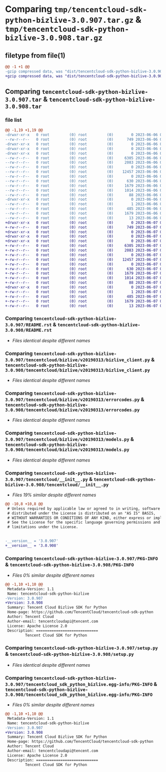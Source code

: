 # Comparing `tmp/tencentcloud-sdk-python-bizlive-3.0.907.tar.gz` & `tmp/tencentcloud-sdk-python-bizlive-3.0.908.tar.gz`

## filetype from file(1)

```diff
@@ -1 +1 @@
-gzip compressed data, was "dist/tencentcloud-sdk-python-bizlive-3.0.907.tar", last modified: Tue Jun  6 02:19:25 2023, max compression
+gzip compressed data, was "dist/tencentcloud-sdk-python-bizlive-3.0.908.tar", last modified: Wed Jun  7 00:17:28 2023, max compression
```

## Comparing `tencentcloud-sdk-python-bizlive-3.0.907.tar` & `tencentcloud-sdk-python-bizlive-3.0.908.tar`

### file list

```diff
@@ -1,19 +1,19 @@
-drwxr-xr-x   0 root         (0) root         (0)        0 2023-06-06 02:19:25.000000 tencentcloud-sdk-python-bizlive-3.0.907/
--rw-r--r--   0 root         (0) root         (0)      749 2023-06-06 02:19:25.000000 tencentcloud-sdk-python-bizlive-3.0.907/README.rst
-drwxr-xr-x   0 root         (0) root         (0)        0 2023-06-06 02:19:25.000000 tencentcloud-sdk-python-bizlive-3.0.907/tencentcloud/
-drwxr-xr-x   0 root         (0) root         (0)        0 2023-06-06 02:19:25.000000 tencentcloud-sdk-python-bizlive-3.0.907/tencentcloud/bizlive/
-drwxr-xr-x   0 root         (0) root         (0)        0 2023-06-06 02:19:25.000000 tencentcloud-sdk-python-bizlive-3.0.907/tencentcloud/bizlive/v20190313/
--rw-r--r--   0 root         (0) root         (0)     6305 2023-06-06 02:19:25.000000 tencentcloud-sdk-python-bizlive-3.0.907/tencentcloud/bizlive/v20190313/bizlive_client.py
--rw-r--r--   0 root         (0) root         (0)     2083 2023-06-06 02:19:25.000000 tencentcloud-sdk-python-bizlive-3.0.907/tencentcloud/bizlive/v20190313/errorcodes.py
--rw-r--r--   0 root         (0) root         (0)        0 2023-06-06 02:19:25.000000 tencentcloud-sdk-python-bizlive-3.0.907/tencentcloud/bizlive/v20190313/__init__.py
--rw-r--r--   0 root         (0) root         (0)    12457 2023-06-06 02:19:25.000000 tencentcloud-sdk-python-bizlive-3.0.907/tencentcloud/bizlive/v20190313/models.py
--rw-r--r--   0 root         (0) root         (0)        0 2023-06-06 02:19:25.000000 tencentcloud-sdk-python-bizlive-3.0.907/tencentcloud/bizlive/__init__.py
--rw-r--r--   0 root         (0) root         (0)      630 2023-06-06 02:19:25.000000 tencentcloud-sdk-python-bizlive-3.0.907/tencentcloud/__init__.py
--rw-r--r--   0 root         (0) root         (0)     1679 2023-06-06 02:19:25.000000 tencentcloud-sdk-python-bizlive-3.0.907/PKG-INFO
--rw-r--r--   0 root         (0) root         (0)     1014 2023-06-06 02:19:25.000000 tencentcloud-sdk-python-bizlive-3.0.907/setup.py
--rw-r--r--   0 root         (0) root         (0)       88 2023-06-06 02:19:25.000000 tencentcloud-sdk-python-bizlive-3.0.907/setup.cfg
-drwxr-xr-x   0 root         (0) root         (0)        0 2023-06-06 02:19:25.000000 tencentcloud-sdk-python-bizlive-3.0.907/tencentcloud_sdk_python_bizlive.egg-info/
--rw-r--r--   0 root         (0) root         (0)        1 2023-06-06 02:19:25.000000 tencentcloud-sdk-python-bizlive-3.0.907/tencentcloud_sdk_python_bizlive.egg-info/dependency_links.txt
--rw-r--r--   0 root         (0) root         (0)      485 2023-06-06 02:19:25.000000 tencentcloud-sdk-python-bizlive-3.0.907/tencentcloud_sdk_python_bizlive.egg-info/SOURCES.txt
--rw-r--r--   0 root         (0) root         (0)     1679 2023-06-06 02:19:25.000000 tencentcloud-sdk-python-bizlive-3.0.907/tencentcloud_sdk_python_bizlive.egg-info/PKG-INFO
--rw-r--r--   0 root         (0) root         (0)       13 2023-06-06 02:19:25.000000 tencentcloud-sdk-python-bizlive-3.0.907/tencentcloud_sdk_python_bizlive.egg-info/top_level.txt
+drwxr-xr-x   0 root         (0) root         (0)        0 2023-06-07 00:17:28.000000 tencentcloud-sdk-python-bizlive-3.0.908/
+-rw-r--r--   0 root         (0) root         (0)      749 2023-06-07 00:17:28.000000 tencentcloud-sdk-python-bizlive-3.0.908/README.rst
+drwxr-xr-x   0 root         (0) root         (0)        0 2023-06-07 00:17:28.000000 tencentcloud-sdk-python-bizlive-3.0.908/tencentcloud/
+drwxr-xr-x   0 root         (0) root         (0)        0 2023-06-07 00:17:28.000000 tencentcloud-sdk-python-bizlive-3.0.908/tencentcloud/bizlive/
+drwxr-xr-x   0 root         (0) root         (0)        0 2023-06-07 00:17:28.000000 tencentcloud-sdk-python-bizlive-3.0.908/tencentcloud/bizlive/v20190313/
+-rw-r--r--   0 root         (0) root         (0)     6305 2023-06-07 00:17:28.000000 tencentcloud-sdk-python-bizlive-3.0.908/tencentcloud/bizlive/v20190313/bizlive_client.py
+-rw-r--r--   0 root         (0) root         (0)     2083 2023-06-07 00:17:28.000000 tencentcloud-sdk-python-bizlive-3.0.908/tencentcloud/bizlive/v20190313/errorcodes.py
+-rw-r--r--   0 root         (0) root         (0)        0 2023-06-07 00:17:28.000000 tencentcloud-sdk-python-bizlive-3.0.908/tencentcloud/bizlive/v20190313/__init__.py
+-rw-r--r--   0 root         (0) root         (0)    12457 2023-06-07 00:17:28.000000 tencentcloud-sdk-python-bizlive-3.0.908/tencentcloud/bizlive/v20190313/models.py
+-rw-r--r--   0 root         (0) root         (0)        0 2023-06-07 00:17:28.000000 tencentcloud-sdk-python-bizlive-3.0.908/tencentcloud/bizlive/__init__.py
+-rw-r--r--   0 root         (0) root         (0)      630 2023-06-07 00:17:28.000000 tencentcloud-sdk-python-bizlive-3.0.908/tencentcloud/__init__.py
+-rw-r--r--   0 root         (0) root         (0)     1679 2023-06-07 00:17:28.000000 tencentcloud-sdk-python-bizlive-3.0.908/PKG-INFO
+-rw-r--r--   0 root         (0) root         (0)     1014 2023-06-07 00:17:28.000000 tencentcloud-sdk-python-bizlive-3.0.908/setup.py
+-rw-r--r--   0 root         (0) root         (0)       88 2023-06-07 00:17:28.000000 tencentcloud-sdk-python-bizlive-3.0.908/setup.cfg
+drwxr-xr-x   0 root         (0) root         (0)        0 2023-06-07 00:17:28.000000 tencentcloud-sdk-python-bizlive-3.0.908/tencentcloud_sdk_python_bizlive.egg-info/
+-rw-r--r--   0 root         (0) root         (0)        1 2023-06-07 00:17:28.000000 tencentcloud-sdk-python-bizlive-3.0.908/tencentcloud_sdk_python_bizlive.egg-info/dependency_links.txt
+-rw-r--r--   0 root         (0) root         (0)      485 2023-06-07 00:17:28.000000 tencentcloud-sdk-python-bizlive-3.0.908/tencentcloud_sdk_python_bizlive.egg-info/SOURCES.txt
+-rw-r--r--   0 root         (0) root         (0)     1679 2023-06-07 00:17:28.000000 tencentcloud-sdk-python-bizlive-3.0.908/tencentcloud_sdk_python_bizlive.egg-info/PKG-INFO
+-rw-r--r--   0 root         (0) root         (0)       13 2023-06-07 00:17:28.000000 tencentcloud-sdk-python-bizlive-3.0.908/tencentcloud_sdk_python_bizlive.egg-info/top_level.txt
```

### Comparing `tencentcloud-sdk-python-bizlive-3.0.907/README.rst` & `tencentcloud-sdk-python-bizlive-3.0.908/README.rst`

 * *Files identical despite different names*

### Comparing `tencentcloud-sdk-python-bizlive-3.0.907/tencentcloud/bizlive/v20190313/bizlive_client.py` & `tencentcloud-sdk-python-bizlive-3.0.908/tencentcloud/bizlive/v20190313/bizlive_client.py`

 * *Files identical despite different names*

### Comparing `tencentcloud-sdk-python-bizlive-3.0.907/tencentcloud/bizlive/v20190313/errorcodes.py` & `tencentcloud-sdk-python-bizlive-3.0.908/tencentcloud/bizlive/v20190313/errorcodes.py`

 * *Files identical despite different names*

### Comparing `tencentcloud-sdk-python-bizlive-3.0.907/tencentcloud/bizlive/v20190313/models.py` & `tencentcloud-sdk-python-bizlive-3.0.908/tencentcloud/bizlive/v20190313/models.py`

 * *Files identical despite different names*

### Comparing `tencentcloud-sdk-python-bizlive-3.0.907/tencentcloud/__init__.py` & `tencentcloud-sdk-python-bizlive-3.0.908/tencentcloud/__init__.py`

 * *Files 19% similar despite different names*

```diff
@@ -10,8 +10,8 @@
 # Unless required by applicable law or agreed to in writing, software
 # distributed under the License is distributed on an "AS IS" BASIS,
 # WITHOUT WARRANTIES OR CONDITIONS OF ANY KIND, either express or implied.
 # See the License for the specific language governing permissions and
 # limitations under the License.
 
 
-__version__ = '3.0.907'
+__version__ = '3.0.908'
```

### Comparing `tencentcloud-sdk-python-bizlive-3.0.907/PKG-INFO` & `tencentcloud-sdk-python-bizlive-3.0.908/PKG-INFO`

 * *Files 0% similar despite different names*

```diff
@@ -1,10 +1,10 @@
 Metadata-Version: 1.1
 Name: tencentcloud-sdk-python-bizlive
-Version: 3.0.907
+Version: 3.0.908
 Summary: Tencent Cloud Bizlive SDK for Python
 Home-page: https://github.com/TencentCloud/tencentcloud-sdk-python
 Author: Tencent Cloud
 Author-email: tencentcloudapi@tencent.com
 License: Apache License 2.0
 Description: ============================
         Tencent Cloud SDK for Python
```

### Comparing `tencentcloud-sdk-python-bizlive-3.0.907/setup.py` & `tencentcloud-sdk-python-bizlive-3.0.908/setup.py`

 * *Files identical despite different names*

### Comparing `tencentcloud-sdk-python-bizlive-3.0.907/tencentcloud_sdk_python_bizlive.egg-info/PKG-INFO` & `tencentcloud-sdk-python-bizlive-3.0.908/tencentcloud_sdk_python_bizlive.egg-info/PKG-INFO`

 * *Files 0% similar despite different names*

```diff
@@ -1,10 +1,10 @@
 Metadata-Version: 1.1
 Name: tencentcloud-sdk-python-bizlive
-Version: 3.0.907
+Version: 3.0.908
 Summary: Tencent Cloud Bizlive SDK for Python
 Home-page: https://github.com/TencentCloud/tencentcloud-sdk-python
 Author: Tencent Cloud
 Author-email: tencentcloudapi@tencent.com
 License: Apache License 2.0
 Description: ============================
         Tencent Cloud SDK for Python
```

